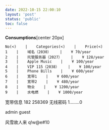 ```yaml
---
date: 2022-10-15 22:00:10
layout: 'post'
status: 'public'
toc: false
---
```

**Consumptions**[center 20px]
```table
No(<)    |    Categories(<)    |    Price(<)
1    |    域名（2030）    |    ¥ 70/year
2    |    托管服务器（2027）    |    ¥ 128/year
3    |    Apple Music    |    ¥ 100/year
4    |    VIP 115（2038）    |    ¥ 100/year
5    |    Phone Bills    |    ¥ 600/year    
6    |    宽带1    |    ¥ 600/year 
7    |    宽带2    |    ¥ 480/year 
8    |    物业    |    ¥ 1200/year 
9    |    水电燃    |    ¥ 1000/year 
```

宽带信息
182
258369
无线密码
1........0

admin
guest

风雪故人来
q!w@e#10